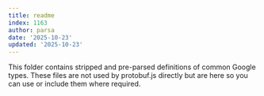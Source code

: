 ```yaml
---
title: readme
index: 1163
author: parsa
date: '2025-10-23'
updated: '2025-10-23'
---
```

This folder contains stripped and pre-parsed definitions of common Google types. These files are not used by protobuf.js directly but are here so you can use or include them where required.
